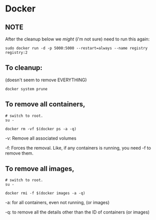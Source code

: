 # Docker

## NOTE

After the cleanup below we *might* (i'm not sure) need to run this again:

    sudo docker run -d -p 5000:5000 --restart=always --name registry registry:2

## To cleanup:

(doesn't seem to remove EVERYTHING)

    docker system prune

## To remove all containers,

    # switch to root.
    su -

    docker rm -vf $(docker ps -a -q)

-v: Remove all associated volumes

-f: Forces the removal. Like, if any containers is running, you need -f to remove them.

## To remove all images,

    # switch to root.
    su -

    docker rmi -f $(docker images -a -q)

-a: for all containers, even not running, (or images)

-q: to remove all the details other than the ID of containers (or images)    

